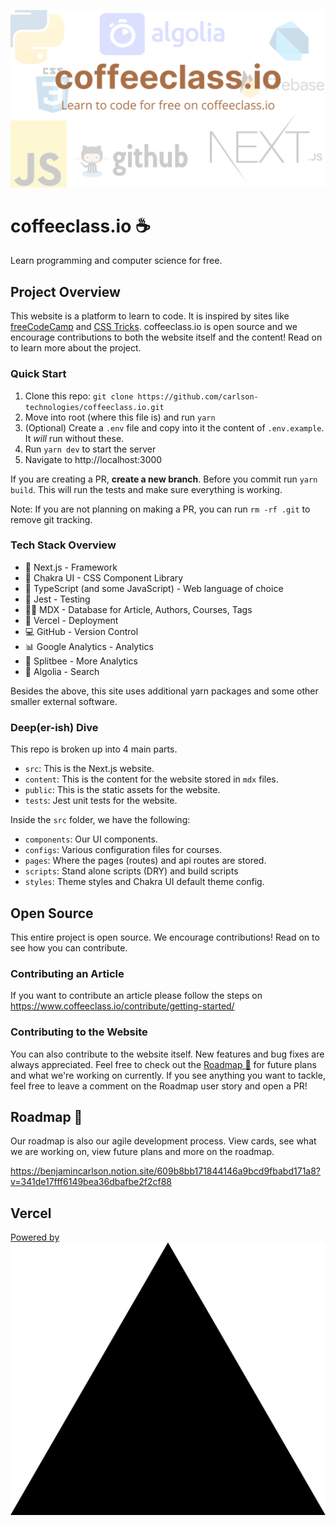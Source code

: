 ![coffeeclass.io header image](/public/readme.png)

# coffeeclass.io ☕

Learn programming and computer science for free.

## Project Overview

This website is a platform to learn to code. It is inspired by sites like [freeCodeCamp](https://www.freecodecamp.org) and [CSS Tricks](https://css-tricks.com). coffeeclass.io is open source and we encourage contributions to both the website itself and the content! Read on to learn more about the project.

### Quick Start

1. Clone this repo: `git clone https://github.com/carlson-technologies/coffeeclass.io.git`
2. Move into root (where this file is) and run `yarn`
3. (Optional) Create a `.env` file and copy into it the content of `.env.example`. It *will* run without these.
4. Run `yarn dev` to start the server
5. Navigate to http://localhost:3000

If you are creating a PR, **create a new branch**. Before you commit run `yarn build`. This will run the tests and make sure everything is working.

Note: If you are not planning on making a PR, you can run `rm -rf .git` to remove git tracking.

### Tech Stack Overview

- 🚀 Next.js - Framework
- 🎨 Chakra UI - CSS Component Library
- 📜 TypeScript (and some JavaScript) - Web language of choice
- 🧪 Jest - Testing
- ✍🏼 MDX - Database for Article, Authors, Courses, Tags
- 🔺 Vercel - Deployment
- 💻 GitHub - Version Control
- 📊 Google Analytics - Analytics
- 🐝 Splitbee - More Analytics
- 🔎 Algolia - Search

Besides the above, this site uses additional yarn packages and some other smaller external software.

### Deep(er-ish) Dive

This repo is broken up into 4 main parts.

- `src`: This is the Next.js website.
- `content`: This is the content for the website stored in `mdx` files.
- `public`: This is the static assets for the website.
- `tests`: Jest unit tests for the website.

Inside the `src` folder, we have the following:

- `components`: Our UI components.
- `configs`: Various configuration files for courses.
- `pages`: Where the pages (routes) and api routes are stored.
- `scripts`: Stand alone scripts (DRY) and build scripts
- `styles`: Theme styles and Chakra UI default theme config.

## Open Source

This entire project is open source. We encourage contributions! Read on to see how you can contribute.

### Contributing an Article

If you want to contribute an article please follow the steps on https://www.coffeeclass.io/contribute/getting-started/

### Contributing to the Website

You can also contribute to the website itself. New features and bug fixes are always appreciated. Feel free to check out the [Roadmap 🚗](https://benjamincarlson.notion.site/609b8bb171844146a9bcd9fbabd171a8?v=341de17fff6149bea36dbafbe2f2cf88) for future plans and what we're working on currently. If you see anything you want to tackle, feel free to leave a comment on the Roadmap user story and open a PR!

## Roadmap 🚗

Our roadmap is also our agile development process. View cards, see what we are working on, view future plans and more on the roadmap.

https://benjamincarlson.notion.site/609b8bb171844146a9bcd9fbabd171a8?v=341de17fff6149bea36dbafbe2f2cf88

## Vercel

[Powered by ![Vercel Logo](/public/logos/vercel.png)](https://vercel.com/?utm_source=carlson-technologies&utm_campaign=oss)